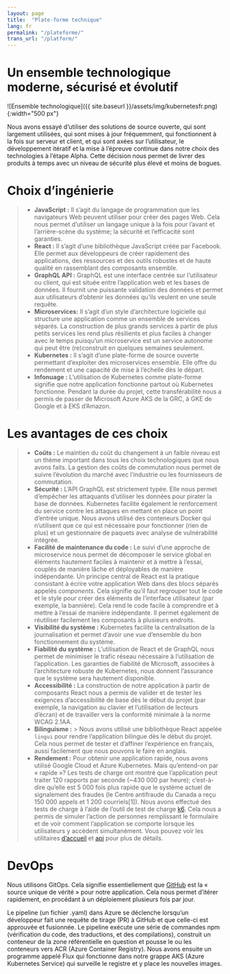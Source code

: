 ```yaml
---
layout: page
title:  "Plate-forme technique"
lang: fr
permalink: "/plateforme/"
trans_url: "/platform/"
---
```


# Un ensemble technologique moderne, sécurisé et évolutif

![Ensemble technologique]({{ site.baseurl }}/assets/img/kubernetesfr.png){:width="500 px"}

Nous avons essayé d’utiliser des solutions de source ouverte, qui sont largement utilisées, qui sont mises à jour fréquemment, qui fonctionnent à la fois sur serveur et client, et qui sont axées sur l’utilisateur, le développement itératif et la mise à l’épreuve continue dans notre choix des technologies à l’étape Alpha. Cette décision nous permet de livrer des produits à temps avec un niveau de sécurité plus élevé et moins de bogues.

# Choix d’ingénierie
 > * **JavaScript :** Il s’agit du langage de programmation que les navigateurs Web peuvent utiliser pour créer des pages Web. Cela nous permet d’utiliser un langage unique à la fois pour l’avant et l’arrière-scène du système; la sécurité et l’efficacité sont garanties.
 > * **React :** Il s’agit d’une bibliothèque JavaScript créée par Facebook. Elle permet aux développeurs de créer rapidement des applications, des ressources et des outils robustes et de haute qualité en rassemblant des composants ensemble.
 > * **GraphQL API :** GraphQL est une interface centrée sur l’utilisateur ou client, qui est située entre l’application web et les bases de données. Il fournit une puissante validation des données et permet aux utilisateurs d’obtenir les données qu’ils veulent en une seule requête.
 > * **Microservices:** Il s’agit d’un style d’architecture logicielle qui structure une application comme un ensemble de services séparés. La construction de plus grands services à partir de plus petits services les rend plus résilients et plus faciles à changer avec le temps puisqu’un microservice est un service autonome qui peut être (re)construit en quelques semaines seulement.
 > * **Kubernetes :** Il s’agit d’une plate-forme de source ouverte permettant d’exploiter des microservices ensemble. Elle offre du rendement et une capacité de mise à l’échelle dès le départ. 
 > * **Infonuage :** L’utilisation de Kubernetes comme plate-forme signifie que notre application fonctionne partout où Kubernetes fonctionne. Pendant la durée du projet, cette transférabilité nous a permis de passer de Microsoft Azure AKS de la GRC, à GKE de Google et à EKS d’Amazon.

# Les avantages de ces choix
> * **Coûts :** Le maintien du coût du changement à un faible niveau est un thème important dans tous les choix technologiques que nous avons faits. La gestion des coûts de commutation nous permet de suivre l’évolution du marché avec l’industrie ou les fournisseurs de commutation.
> * **Sécurité :** L’API GraphQL est strictement typée. Elle nous permet d’empêcher les attaquants d’utiliser les données pour pirater la base de données. Kubernetes facilite également le renforcement du service contre les attaques en mettant en place un point d’entrée unique. Nous avons utilisé des conteneurs Docker qui n’utilisent que ce qui est nécessaire pour fonctionner (rien de plus) et un gestionnaire de paquets avec analyse de vulnérabilité intégrée.
> * **Facilité de maintenance du code :** Le suivi d’une approche de microservice nous permet de décomposer le service global en éléments hautement faciles à maintenir et à mettre à l’essai, couplés de manière lâche et déployables de manière indépendante. Un principe central de React est la pratique consistant à écrire votre application Web dans des blocs séparés appelés _components_. Cela signifie qu’il faut regrouper tout le code et le style pour créer des éléments de l’interface utilisateur (par exemple, la bannière). Cela rend le code facile à comprendre et à mettre à l’essai de manière indépendante. Il permet également de réutiliser facilement les composants à plusieurs endroits. 
> * **Visibilité du système :** Kubernetes facilite la centralisation de la journalisation et permet d’avoir une vue d’ensemble du bon fonctionnement du système.
> * **Fiabilité du système :** L’utilisation de React et de GraphQL nous permet de minimiser le trafic réseau nécessaire à l’utilisation de l’application. Les garanties de fiabilité de Microsoft, associées à l’architecture robuste de Kubernetes, nous donnent l’assurance que le système sera hautement disponible.
> * **Accessibilité :** La construction de notre application à partir de composants React nous a permis de valider et de tester les exigences d’accessibilité de base dès le début du projet (par exemple, la navigation au clavier et l’utilisation de lecteurs d’écran) et de travailler vers la conformité minimale à la norme WCAG 2.1AA.
> * **Bilinguisme :** > Nous avons utilisé une bibliothèque React appelée `lingui` pour rendre l’application bilingue dès le début du projet. Cela nous permet de tester et d’affiner l’expérience en français, aussi facilement que nous pouvons le faire en anglais.
> * **Rendement :** Pour obtenir une application rapide, nous avons utilisé Google Cloud et Azure Kubernetes. Mais qu’entend-on par « rapide »? Les tests de charge ont montré que l’application peut traiter 120 rapports par seconde (~430 000 par heure); c’est-à-dire qu’elle est 5 000 fois plus rapide que le système actuel de signalement des fraudes (le Centre antifraude du Canada a reçu 150 000 appels et 1 200 courriels[1]). Nous avons effectué des tests de charge à l’aide de l’outil de test de charge [k6](https://docs.k6.io). Cela nous a permis de simuler l’action de personnes remplissant le formulaire et de voir comment l’application se comporte lorsque les utilisateurs y accèdent simultanément. Vous pouvez voir les utilitaires [d’accueil](https://github.com/cds-snc/report-a-cybercrime/blob/master/frontend/utils/loadTesting.js) et [api](https://github.com/cds-snc/report-a-cybercrime/blob/master/api/utils/loadTesting.js) pour plus de détails.
  
# DevOps

Nous utilisons GitOps. Cela signifie essentiellement que [GitHub](https://github.com/cds-snc/report-a-cybercrime) est la « source unique de vérité » pour notre application. Cela nous permet d’itérer rapidement, en procédant à un déploiement plusieurs fois par jour.

Le pipeline (un fichier .yaml) dans Azure se déclenche lorsqu’un développeur fait une requête de tirage (PR) à GitHub et que celle-ci est approuvée et fusionnée. Le pipeline exécute une série de commandes npm (vérification du code, des traductions, et des compilations), construit un conteneur de la zone référentielle en question et pousse le ou les conteneurs vers ACR (Azure Container Registry). Nous avons ensuite un programme appelé Flux qui fonctionne dans notre grappe AKS (Azure Kubernetes Service) qui surveille le registre et y place les nouvelles images.
